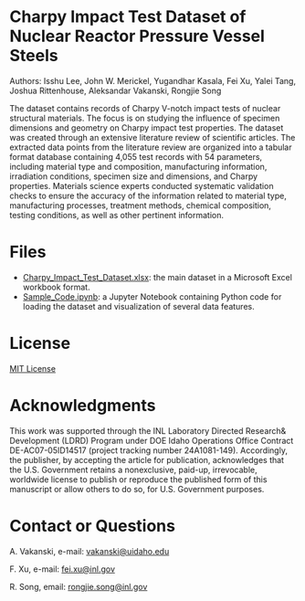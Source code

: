 # Charpy Impact Test Dataset of Nuclear Reactor Pressure Vessel Steels

Authors: Isshu Lee, John W. Merickel, Yugandhar Kasala, Fei Xu, Yalei Tang, Joshua Rittenhouse, Aleksandar Vakanski, Rongjie Song

The dataset contains records of Charpy V-notch impact tests of nuclear structural materials. The focus is on studying the influence of specimen dimensions and geometry on Charpy impact test properties. The dataset was created through an extensive literature review of scientific articles. The extracted data points from the literature review are organized into a tabular format database containing 4,055 test records with 54 parameters, including material type and composition, manufacturing information, irradiation conditions, specimen size and dimensions, and Charpy properties. Materials science experts conducted systematic validation checks to ensure the accuracy of the information related to material type, manufacturing processes, treatment methods, chemical composition, testing conditions, as well as other pertinent information.

# Files
* <a href="Charpy_Impact_Test_Dataset.xlsx">Charpy_Impact_Test_Dataset.xlsx</a>: the main dataset in a Microsoft Excel workbook format.
* <a href="Sample_Code.ipynb">Sample_Code.ipynb</a>: a Jupyter Notebook containing Python code for loading the dataset and visualization of several data features.

# License
<a href="License - MIT.txt">MIT License</a>

# Acknowledgments
This work was supported through the INL Laboratory Directed Research& Development (LDRD) Program under DOE Idaho Operations Office Contract DE-AC07-05ID14517 (project tracking number 24A1081-149). Accordingly, the publisher, by accepting the article for publication, acknowledges that the U.S. Government retains a nonexclusive, paid-up, irrevocable, worldwide license to publish or reproduce the published form of this manuscript or allow others to do so, for U.S. Government purposes.

# Contact or Questions
A. Vakanski, e-mail: vakanski@uidaho.edu

F. Xu, e-mail: fei.xu@inl.gov

R. Song, email: rongjie.song@inl.gov

